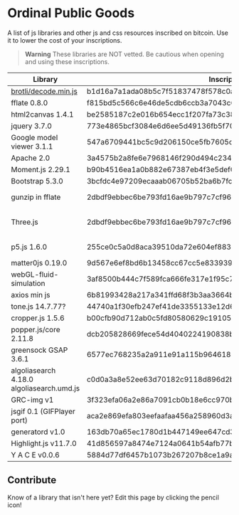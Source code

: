 # Ordinal Public Goods
A list of js libraries and other js and css resources inscribed on bitcoin. Use it to lower the cost of your inscriptions. 

> **Warning**
> These libraries are NOT vetted. Be cautious when opening and using these inscriptions. 

| Library | Inscription ID | Format | Notes | Source | 
| --- | --- | --- | --- | --- |
| [brotli/decode.min.js](https://github.com/google/brotli/blob/master/js/decode.min.js) | b1d16a7a1ada08b5c7f51837478f578c0abd0973809c439228f28ccd5c38e44ai0 | none | | [ord.io](https://www.ord.io/21338293)
|fflate 0.8.0 | f815bd5c566c6e46de5cdb6ccb3a7043c63deeba61f4234baea84b602b0d4440i0 | none | | [harry.xbt](https://twitter.com/hbeckeri/status/1671917397832335361?s=20)
| html2canvas 1.4.1 | be2585187c2e016b654ecc1f207fa73c38e55eee404cdf709346c4511689d24ai0 | none | | [king bootoshi](https://twitter.com/KingBootoshi/status/1670534828922400768?s=20)
|jquery 3.7.0 | 773e4865bcf3084e6d6ee5d49136fb5f7071d4c050ec4aeeaeb9c6d24fea5fc1i0 | none | | [inscribed.space](https://twitter.com/InscribedSpace/status/1671541360703205381?s=20)
| Google model viewer 3.1.1 | 547a6709441bc5c9d206150ce5fb7605c28a90c46bd6e4330c4420cb41477aeai0 | none | see tweet for useage | [harry.xbt](https://twitter.com/hbeckeri/status/1671917397832335361?s=20)
| Apache 2.0 | 3a4575b2a8fe6e7968146f290d494c2346d40ff692314050babcaa7268347f4bi0 | none | untested |  inscribed.space
| Moment.js 2.29.1 | b90b4516ea1a0b882e67387eb4f3e5def0307704b046e8ef98c5e72092c47eedi0 | none | | inscribed.space 
| Bootstrap 5.3.0 | 3bcfdc4e97209ecaaab06705b52ba6b7fc9d1cee77404ac15e655ce691a44654i0 | none | | inscribed.space
| gunzip in fflate | 2dbdf9ebbec6be793fd16ae9b797c7cf968ab2427166aaf390b90b71778266abi0 | gzip | need to do inscription.split("\n")[28] |  [onchain monkey](https://github.com/metagood/OCM-Dimensions/blob/main/README.md)
| Three.js | 2dbdf9ebbec6be793fd16ae9b797c7cf968ab2427166aaf390b90b71778266abi0 | gzip | to extract and use: inscription.split("\n")[32] fflate.strFromU8(fflate.gunzipSync(new Uint8Array(Array.from(atob(d3)).map((char)=>char.charCodeAt(0))))) |  [onchain monkey](https://github.com/metagood/OCM-Dimensions/blob/main/README.md)
| p5.js 1.6.0 | 255ce0c5a0d8aca39510da72e604ef8837519028827ba7b7f723b7489f3ec3a4i0 | gzip | see [example](/examples/p5js.html) | [onchain monkey](https://github.com/metagood/OCM-Dimensions/blob/main/README.md)
| matter0js 0.19.0 | 9d567e6ef8bd6b13458cc67cc5e8339395a4433e45db4554ff83c88a5df8bae2i0 | none | | [found on ord.io](https://www.ord.io/11774132)
| webGL-fluid-simulation | 3af8500b444c7f589fca666fe317e1f95c7226d49dc23f8a4b86093f01f3e7adi0 | none | | [found on ord.io](https://www.ord.io/11846310)
| axios min js | 6b81993428a217a341ffd68f3b3aa3664b2cfc674d57aad0d3b6daa0f125b821i0 | none | | [found on ord.io](https://www.ord.io/12399396)
| tone.js 14.7.77? | 44740a1f30efb247ef41de3355133e12d6f58ab4dc8a3146648e2249fa9c6a39i0 | none | | [found on ord.io](https://www.ord.io/13316104)
| cropper.js 1.5.6 | b00cfb90d712ab0c5fd80580629c1910538859e55b9a9d6306f734420f3721f5i0 | none | | [found on ord.io](https://www.ord.io/13345027)
| popper.js/core 2.11.8 | dcb205828669fece54d4040224190838bbe22b6d137ae9fc38c4b42f0777148ai0 | none | | [found on ord.io](https://www.ord.io/11821277)
| greensock GSAP 3.6.1 | 6577ec768235a2a911e91a115b964618581bde91d99bc58f5c7390fdfb155ae6i0 | none | may need license? | [found on ord.io](https://www.ord.io/14150095)
| algoliasearch 4.18.0 algoliasearch.umd.js | c0d0a3a8e52ee63d70182c9118d896d2bded3c82b7c74d1f8780519e19efb5cai0 | none | | [found on ord.io](https://www.ord.io/14291772)
| GRC-img v1 | 3f323efa06a2e86a7091cb0b18e6cc970bc747ea7b8b8e99a9431555fdf5d1d3i0 | none | | [ord.io](https://www.ord.io/14578041)
| jsgif 0.1 (GIFPlayer port) | aca2e869efa803eefaafaa456a258960d3aca8d90c1efd55d2fbf253a15201d0i0 | none | [source](https://github.com/antimatter15/jsgif) | [ord.io](https://www.ord.io/16620325)
| generatord v1.0 | 163db70a65ec1780d1b447149ee647cd3d5c733303f7708f3a78d08f9a8259b2i0 | none | generatord.io | [source](https://www.ord.io/13934203) 
| Highlight.js v11.7.0 | 41d856597a8474e7124a0641b54afb77bc034f800e1be8fe02a20b55023ff4a7i0 | none | | [ord.io](https://www.ord.io/18501999)
| Y A C E v0.0.6 | 5884d77df6457b1073b267207b8ce1a9a4d67114eb7794af04eb8ac637f07ae7i0 | none | | [ord.io](https://www.ord.io/18501780)


## Contribute
Know of a library that isn't here yet? Edit this page by clicking the pencil icon!
